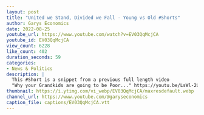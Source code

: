 ```yaml
---
layout: post
title: "United we Stand, Divided we Fall - Young vs Old #Shorts"
author: Garys Economics
date: 2022-08-25
youtube_url: https://www.youtube.com/watch?v=EV03QqMcjCA
youtube_id: EV03QqMcjCA
view_count: 6228
like_count: 402
duration_seconds: 59
categories:
- News & Politics
description: |
  This #Short is a snippet from a previous full length video 
  "Why your Grandkids are going to be Poor..." https://youtu.be/LsWl-2UdgQk
thumbnail: https://i.ytimg.com/vi_webp/EV03QqMcjCA/maxresdefault.webp
channel_url: https://www.youtube.com/@garyseconomics
caption_file: captions/EV03QqMcjCA.vtt
---
```

